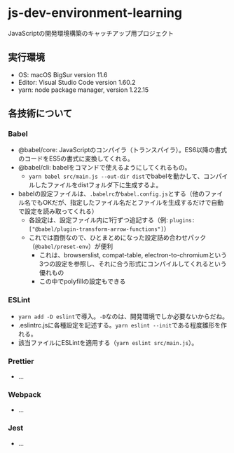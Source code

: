 # js-dev-environment-learning
JavaScriptの開発環境構築のキャッチアップ用プロジェクト

## 実行環境
- OS: macOS BigSur version 11.6
- Editor: Visual Studio Code version 1.60.2
- yarn: node package manager, version 1.22.15

## 各技術について
### Babel
- @babel/core: JavaScriptのコンパイラ（トランスパイラ）。ES6以降の書式のコードをES5の書式に変換してくれる。
- @babel/cli: babelをコマンドで使えるようにしてくれるもの。
  - ```yarn babel src/main.js --out-dir dist```でbabelを動かして、コンパイルしたファイルをdistフォルダ下に生成するよ。
- babelの設定ファイルは、```.babelrc```か```babel.config.js```とする（他のファイル名でもOKだが、指定したファイル名だとファイルを生成するだけで自動で設定を読み取ってくれる）
  - 各設定は、設定ファイル内に1行ずつ追記する（例: ```plugins: ["@babel/plugin-transform-arrow-functions"]```）
  - これでは面倒なので、ひとまとめになった設定詰め合わせパック（```@babel/preset-env```）が便利
    - これは、browserslist, compat-table, electron-to-chromiumという3つの設定を参照し、それに合う形式にコンパイルしてくれるという優れもの
     - この中でpolyfillの設定もできる
### ESLint
- ```yarn add -D eslint```で導入。```-D```なのは、開発環境でしか必要ないからだね。
- .eslintrc.jsに各種設定を記述する。```yarn eslint --init```である程度雛形を作れる。
- 該当ファイルにESLintを適用する（```yarn eslint src/main.js```）。

### Prettier
- ...

### Webpack
- ...

### Jest
- ...
